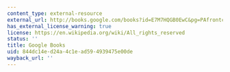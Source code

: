```yaml
---
content_type: external-resource
external_url: http://books.google.com/books?id=E7M7HQGB0EwC&pg=PAfrontcover
has_external_license_warning: true
license: https://en.wikipedia.org/wiki/All_rights_reserved
status: ''
title: Google Books
uid: 844dc14e-d24a-4c1e-ad59-4939475e00de
wayback_url: ''
---
```

